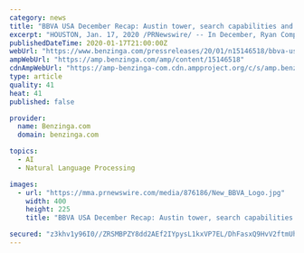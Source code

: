 ```yaml
---
category: news
title: "BBVA USA December Recap: Austin tower, search capabilities and holiday cheer"
excerpt: "HOUSTON, Jan. 17, 2020 /PRNewswire/ -- In December, Ryan Companies, along with Page and BBVA USA, announced their plans to build a 60-story, 770-foot-tall multi-use tower in downtown Austin. BBVA currently conducts business operations on the site and expects to continue in a new 4,"
publishedDateTime: 2020-01-17T21:00:00Z
webUrl: "https://www.benzinga.com/pressreleases/20/01/n15146518/bbva-usa-december-recap-austin-tower-search-capabilities-and-holiday-cheer"
ampWebUrl: "https://amp.benzinga.com/amp/content/15146518"
cdnAmpWebUrl: "https://amp-benzinga-com.cdn.ampproject.org/c/s/amp.benzinga.com/amp/content/15146518"
type: article
quality: 41
heat: 41
published: false

provider:
  name: Benzinga.com
  domain: benzinga.com

topics:
  - AI
  - Natural Language Processing

images:
  - url: "https://mma.prnewswire.com/media/876186/New_BBVA_Logo.jpg"
    width: 400
    height: 225
    title: "BBVA USA December Recap: Austin tower, search capabilities and holiday cheer"

secured: "z3khv1y96I0//ZRSMBPZY8dd2AEf2IYpysL1kxVP7EL/DhFasxQ9HvV2ftmUh51qS1rjodp9mRde7hVOZ/5oFYI1EpAUzY1Ai7aigCNIwiNjcfG6Ekq2ZUUdHrYIln2oncbx6pz6Zx5tbxjeI7sT6AcEOaKxKrqLdrYxZUTq5rFaBulFTVSDat4ILYMmdusUWoEAqrKftT/3WFIK/6CoyPfE0TWHrSczRuiLXsSErP9JuBJ3gN/VQWj9nU3ftRN1UIA+RKvxwwrjLDaeI9oG1h+2+h2RYWk0vsEbSZ2B3RE=;FhId6QhZnroTwuYdXYlP0g=="
---
```


